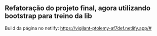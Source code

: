 ## Refatoração do projeto final, agora utilizando bootstrap para treino da lib

Build da página no netlify: https://vigilant-ptolemy-af7def.netlify.app/#